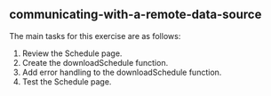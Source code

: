 ## communicating-with-a-remote-data-source

The main tasks for this exercise are as follows:

1. Review the Schedule page.
2. Create the downloadSchedule function.
3. Add error handling to the downloadSchedule function.
4. Test the Schedule page.
